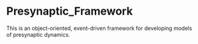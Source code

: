 # Presynaptic_Framework
This is an object-oriented, event-driven framework for developing models of presynaptic dynamics.


